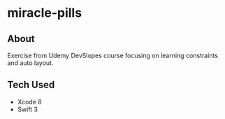 # miracle-pills 

## About
Exercise from Udemy DevSlopes course focusing on learning constraints and auto layout.   

## Tech Used
* Xcode 8
* Swift 3
